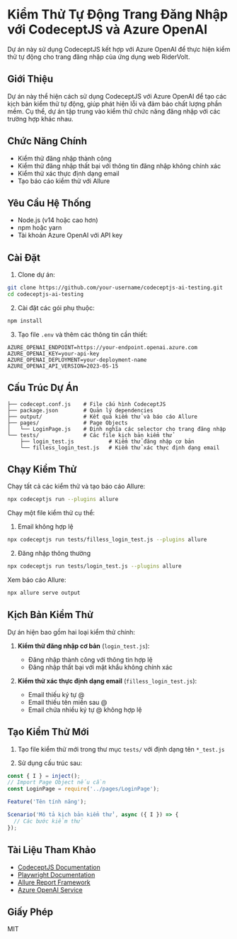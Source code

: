 # Kiểm Thử Tự Động Trang Đăng Nhập với CodeceptJS và Azure OpenAI

Dự án này sử dụng CodeceptJS kết hợp với Azure OpenAI để thực hiện kiểm thử tự động cho trang đăng nhập của ứng dụng web RiderVolt.

## Giới Thiệu

Dự án này thể hiện cách sử dụng CodeceptJS với Azure OpenAI để tạo các kịch bản kiểm thử tự động, giúp phát hiện lỗi và đảm bảo chất lượng phần mềm. Cụ thể, dự án tập trung vào kiểm thử chức năng đăng nhập với các trường hợp khác nhau.

## Chức Năng Chính

- Kiểm thử đăng nhập thành công
- Kiểm thử đăng nhập thất bại với thông tin đăng nhập không chính xác
- Kiểm thử xác thực định dạng email
- Tạo báo cáo kiểm thử với Allure

## Yêu Cầu Hệ Thống

- Node.js (v14 hoặc cao hơn)
- npm hoặc yarn
- Tài khoản Azure OpenAI với API key

## Cài Đặt

1. Clone dự án:
```bash
git clone https://github.com/your-username/codeceptjs-ai-testing.git
cd codeceptjs-ai-testing
```

2. Cài đặt các gói phụ thuộc:
```bash
npm install
```

3. Tạo file `.env` và thêm các thông tin cần thiết:
```
AZURE_OPENAI_ENDPOINT=https://your-endpoint.openai.azure.com
AZURE_OPENAI_KEY=your-api-key
AZURE_OPENAI_DEPLOYMENT=your-deployment-name
AZURE_OPENAI_API_VERSION=2023-05-15
```

## Cấu Trúc Dự Án

```
├── codecept.conf.js    # File cấu hình CodeceptJS
├── package.json        # Quản lý dependencies
├── output/             # Kết quả kiểm thử và báo cáo Allure
├── pages/              # Page Objects
│   └── LoginPage.js    # Định nghĩa các selector cho trang đăng nhập
└── tests/              # Các file kịch bản kiểm thử
    ├── login_test.js           # Kiểm thử đăng nhập cơ bản
    └── filless_login_test.js   # Kiểm thử xác thực định dạng email
```

## Chạy Kiểm Thử

Chạy tất cả các kiểm thử và tạo báo cáo Allure:
```bash
npx codeceptjs run --plugins allure
```

Chạy một file kiểm thử cụ thể:
1) Email không hợp lệ
```bash
npx codeceptjs run tests/filless_login_test.js --plugins allure
```
2) Đăng nhập thông thường
```bash
npx codeceptjs run tests/login_test.js --plugins allure
```
Xem báo cáo Allure:
```bash
npx allure serve output
```

## Kịch Bản Kiểm Thử

Dự án hiện bao gồm hai loại kiểm thử chính:

1. **Kiểm thử đăng nhập cơ bản** (`login_test.js`):
   - Đăng nhập thành công với thông tin hợp lệ
   - Đăng nhập thất bại với mật khẩu không chính xác

2. **Kiểm thử xác thực định dạng email** (`filless_login_test.js`):
   - Email thiếu ký tự @
   - Email thiếu tên miền sau @
   - Email chứa nhiều ký tự @ không hợp lệ

## Tạo Kiểm Thử Mới

1. Tạo file kiểm thử mới trong thư mục `tests/` với định dạng tên `*_test.js`

2. Sử dụng cấu trúc sau:
```javascript
const { I } = inject();
// Import Page Object nếu cần
const LoginPage = require('../pages/LoginPage');

Feature('Tên tính năng');

Scenario('Mô tả kịch bản kiểm thử', async ({ I }) => {
  // Các bước kiểm thử
});
```

## Tài Liệu Tham Khảo

- [CodeceptJS Documentation](https://codecept.io)
- [Playwright Documentation](https://playwright.dev/docs/intro)
- [Allure Report Framework](https://docs.qameta.io/allure/)
- [Azure OpenAI Service](https://azure.microsoft.com/en-us/services/cognitive-services/openai-service/)

## Giấy Phép

MIT